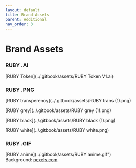 ```yaml
---
layout: default
title: Brand Assets
parent: Additional
nav_order: 3
---
```

# Brand Assets

### RUBY .AI

[RUBY Token](../.gitbook/assets/RUBY Token V1.ai)

### RUBY .PNG

[RUBY transperency](../.gitbook/assets/RUBY trans (1).png)

[RUBY grey](../.gitbook/assets/RUBY grey (1).png)

[RUBY black](../.gitbook/assets/RUBY black (1).png)

[RUBY white](../.gitbook/assets/RUBY white.png)

### RUBY .GIF

[RUBY anime](../.gitbook/assets/RUBY anime.gif")  
Background: [pexels.com](https://www.pexels.com/@colors-motion-graphics-183847699/)
